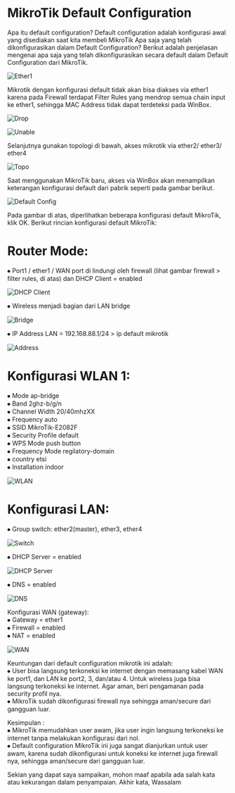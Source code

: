 # MikroTik Default Configuration

 Apa itu default configuration? Default configuration adalah konfigurasi awal yang disediakan saat kita membeli MikroTik Apa saja yang telah dikonfigurasikan dalam Default Configuration? Berikut adalah penjelasan mengenai apa saja yang telah dikonfigurasikan secara default dalam Default Configuration dari MikroTik.

 ![Ether1](Ether1.png)

 Mikrotik dengan konfigurasi default tidak akan bisa diakses via ether1 karena pada Firewall terdapat Filter Rules yang mendrop semua chain input ke ether1, sehingga MAC Address tidak dapat terdeteksi pada WinBox.
 
![Drop](Drop.png)

![Unable](Unable.png)

 Selanjutnya gunakan topologi di bawah, akses mikrotik via ether2/ ether3/ ether4

 ![Topo](Topo.png)

 Saat menggunakan MikroTik baru, akses via WinBox akan menampilkan keterangan konfigurasi default dari pabrik seperti pada gambar berikut.

 ![Default Config](Default%20Config.png)

 Pada gambar di atas, diperlihatkan beberapa konfigurasi default MikroTik, klik OK. Berikut rincian konfigurasi default MikroTik:

# Router Mode:
 ⦁	Port1 / ether1 / WAN port di lindungi oleh firewall (lihat gambar firewall > filter rules, di atas) dan DHCP Client = enabled

![DHCP Client](DHCP%20Client.png)

 ⦁	Wireless menjadi bagian dari LAN bridge
 
![Bridge](Bridge.png)

 ⦁	IP Address LAN = 192.168.88.1/24 > ip default mikrotik
 
![Address](Address.png)

# Konfigurasi WLAN 1:
 ⦁	Mode ap-bridge\
 ⦁	Band 2ghz-b/g/n\
 ⦁ Channel Width 20/40mhzXX\
 ⦁ Frequency auto\
 ⦁ SSID MikroTik-E2082F\
 ⦁ Security Profile default\
 ⦁ WPS Mode push button\
 ⦁ Frequency Mode regilatory-domain\
 ⦁ country etsi\
 ⦁ Installation indoor

![WLAN](WLAN.png)
 
#  Konfigurasi LAN:
 ⦁	Group switch: ether2(master), ether3, ether4

![Switch](Switch.png)

 ⦁	DHCP Server = enabled

![DHCP Server](DHCP%20Server.png)

 ⦁	DNS = enabled
 
![DNS](DNS.png)

 Konfigurasi WAN (gateway):\
 ⦁	Gateway = ether1\
 ⦁	Firewall = enabled\
 ⦁	NAT = enabled
 
 ![WAN](WAN.png)

Keuntungan dari default configuration mikrotik ini adalah:\
 ⦁	User bisa langsung terkoneksi ke internet dengan memasang kabel WAN ke port1, dan LAN ke port2, 3, dan/atau 4. Untuk wireless juga bisa langsung terkoneksi ke internet. Agar aman, beri pengamanan pada security profil nya.\
 ⦁	MikroTik sudah dikonfigurasi firewall nya sehingga aman/secure dari gangguan luar.

Kesimpulan :\
 ⦁	MikroTik memudahkan user awam, jika user ingin langsung terkoneksi ke internet tanpa melakukan konfigurasi dari nol.\
 ⦁	Default configuration MikroTik ini juga sangat dianjurkan untuk user awam, karena sudah dikonfigurasi untuk koneksi ke internet juga firewall nya, sehingga aman/secure dari gangguan luar.

Sekian yang dapat saya sampaikan, mohon maaf apabila ada salah kata atau kekurangan dalam penyampaian. Akhir kata, Wassalam
